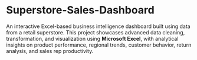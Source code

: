 # Superstore-Sales-Dashboard
An interactive Excel-based business intelligence dashboard built using data from a retail superstore. This project showcases advanced data cleaning, transformation, and visualization using **Microsoft Excel**, with analytical insights on product performance, regional trends, customer behavior, return analysis, and sales rep productivity.

